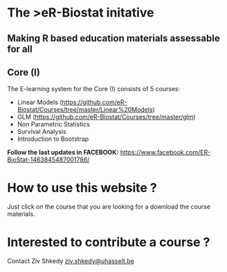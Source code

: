 # The >eR-Biostat initative
## Making R based education materials assessable for all
## Core (I)
The E-learning system for the Core (I) consists of 5 courses:
* Linear Models (https://github.com/eR-Biostat/Courses/tree/master/Linear%20Models)
* GLM (https://github.com/eR-Biostat/Courses/tree/master/glm)
* Non Parametric Statistics
* Survival Analysis
* Introduction to Bootstrap

**Follow the last updates in FACEBOOK:** https://www.facebook.com/ER-BioStat-1463845487001786/

# How to use this website ?
Just click on the course that you are looking for a download the course materials.

# Interested to contribute a course ?
Contact Ziv Shkedy ziv.shkedy@uhasselt.be
